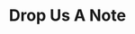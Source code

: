 ---
title: "Drop Us A Note"
description: "this is meta description"
draft: false
bg_image: "images/bg4-small.jpg"
---